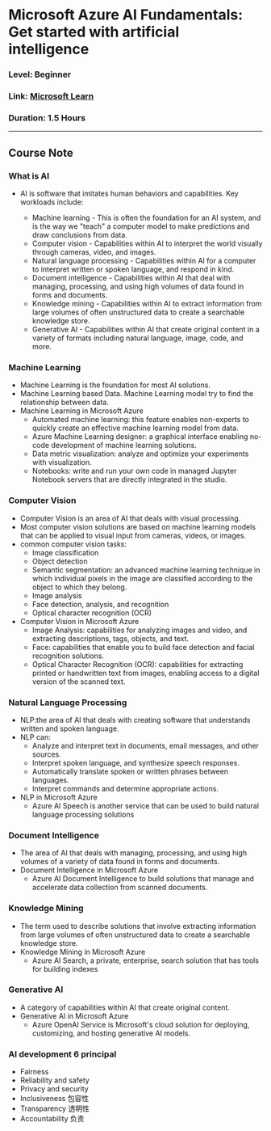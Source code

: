 # Microsoft Azure AI Fundamentals: Get started with artificial intelligence
### Level: Beginner
### Link: [Microsoft Learn](https://learn.microsoft.com/en-us/training/paths/get-started-with-artificial-intelligence-on-azure/)
### Duration: 1.5 Hours

---

## Course Note
### What is AI
- AI is software that imitates human behaviors and capabilities. Key workloads include:

  - Machine learning - This is often the foundation for an AI system, and is the way we "teach" a computer model to make predictions and draw conclusions from data.
  - Computer vision - Capabilities within AI to interpret the world visually through cameras, video, and images.
  - Natural language processing - Capabilities within AI for a computer to interpret written or spoken language, and respond in kind.
  - Document intelligence - Capabilities within AI that deal with managing, processing, and using high volumes of data found in forms and documents.
  - Knowledge mining - Capabilities within AI to extract information from large volumes of often unstructured data to create a searchable knowledge store.
  - Generative AI - Capabilities within AI that create original content in a variety of formats including natural language, image, code, and more.

### Machine Learning
- Machine Learning is the foundation for most AI solutions.
- Machine Learning based Data. Machine Learning model try to find the relationship between data.
- Machine Learning in Microsoft Azure
  - Automated machine learning: this feature enables non-experts to quickly create an effective machine learning model from data.
  - Azure Machine Learning designer: a graphical interface enabling no-code development of machine learning solutions.
  - Data metric visualization: analyze and optimize your experiments with visualization.
  - Notebooks: write and run your own code in managed Jupyter Notebook servers that are directly integrated in the studio.


### Computer Vision
- Computer Vision is an area of AI that deals with visual processing.
- Most computer vision solutions are based on machine learning models that can be applied to visual input from cameras, videos, or images.
- common computer vision tasks:
  - Image classification
  - Object detection
  - Semantic segmentation: an advanced machine learning technique in which individual pixels in the image are classified according to the object to which they belong. 
  - Image analysis
  - Face detection, analysis, and recognition
  - Optical character recognition (OCR)
- Computer Vision in Microsoft Azure
  - Image Analysis: capabilities for analyzing images and video, and extracting descriptions, tags, objects, and text.
  - Face: capabilities that enable you to build face detection and facial recognition solutions.
  - Optical Character Recognition (OCR): capabilities for extracting printed or handwritten text from images, enabling access to a digital version of the scanned text.

### Natural Language Processing
- NLP:the area of AI that deals with creating software that understands written and spoken language.
- NLP can:
  - Analyze and interpret text in documents, email messages, and other sources.
  - Interpret spoken language, and synthesize speech responses.
  - Automatically translate spoken or written phrases between languages.
  - Interpret commands and determine appropriate actions.
- NLP in Microsoft Azure
  - Azure AI Speech is another service that can be used to build natural language processing solutions

### Document Intelligence
- The area of AI that deals with managing, processing, and using high volumes of a variety of data found in forms and documents.
- Document Intelligence in Microsoft Azure
  - Azure AI Document Intelligence to build solutions that manage and accelerate data collection from scanned documents.

### Knowledge Mining
- The term used to describe solutions that involve extracting information from large volumes of often unstructured data to create a searchable knowledge store.
- Knowledge Mining in Microsoft Azure
  - Azure AI Search, a private, enterprise, search solution that has tools for building indexes

### Generative AI
- A category of capabilities within AI that create original content.
- Generative AI in Microsoft Azure
  - Azure OpenAI Service is Microsoft's cloud solution for deploying, customizing, and hosting generative AI models.

### AI development 6 principal
- Fairness
- Reliability and safety
- Privacy and security
- Inclusiveness 包容性
- Transparency 透明性
- Accountability 负责
